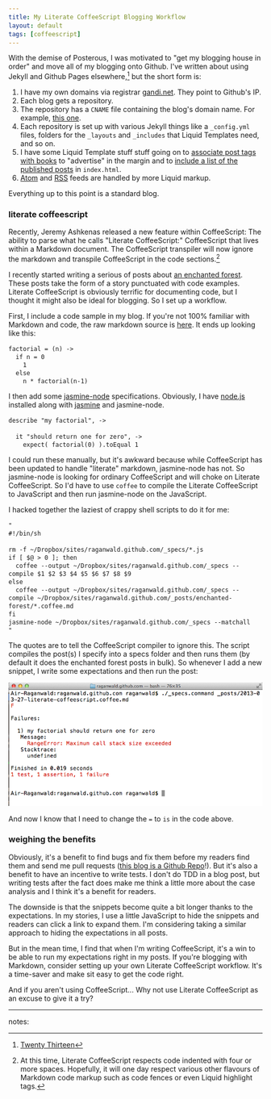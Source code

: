 ```yaml
---
title: My Literate CoffeeScript Blogging Workflow
layout: default
tags: [coffeescript]
---
```


With the demise of Posterous, I was motivated to "get my blogging house in order" and move all of my blogging onto Github. I've written about using Jekyll and Github Pages elsewhere,[^2013] but the short form is:

[^2013]: [Twenty Thirteen](http://raganwald.com/2013/02/20/twenty-thirteen.html)

1. I have my own domains via registrar [gandi.net](http://gandi.net). They point to Github's IP.
2. Each blog gets a repository.
3. The repository has a `CNAME` file containing the blog's domain name. For example, [this one](https://github.com/raganwald/raganwald.github.com/blob/master/CNAME).
4. Each repository is set up with various Jekyll things like a `_config.yml` files, folders for the `_layouts` and `_includes` that Liquid Templates need, and so on.
5. I have some Liquid Template stuff stuff going on to [associate post tags with books](https://github.com/raganwald/raganwald.github.com/blob/master/_includes/book.html) to "advertise" in the margin and to [include a list of the published posts](https://raw.github.com/raganwald/raganwald.github.com/master/index.md) in `index.html`.
6. [Atom](https://github.com/raganwald/raganwald.github.com/blob/master/atom.xml) and [RSS](https://github.com/raganwald/raganwald.github.com/blob/master/rss.xml) feeds are handled by more Liquid markup.

Everything up to this point is a standard blog.

### literate coffeescript

Recently, Jeremy Ashkenas released a new feature within CoffeeScript: The ability to parse what he calls "Literate CoffeeScript:" CoffeeScript that lives within a Markdown document. The CoffeeScript transpiler will now ignore the markdown and transpile CoffeeScript in the code sections.[^caveat]

[^caveat]: At this time, Literate CoffeeScript respects code indented with four or more spaces. Hopefully, it will one day respect various other flavours of Markdown code markup such as code fences or even Liquid highlight tags.

I recently started writing a serious of posts about [an enchanted forest](http://raganwald.com/enchanted-forest/a-long-time-ago-in-a-village-far-far-away.html). These posts take the form of a story punctuated with code examples. Literate CoffeeScript is obviously terrific for documenting code, but I thought it might also be ideal for blogging. So I set up a workflow.

First, I include a code sample in my blog. If you're not 100% familiar with Markdown and code, the raw markdown source is [here](https://raw.github.com/raganwald/raganwald.github.com/master/_posts/2013-03-27-literate-coffeescript.coffee.md). It ends up looking like this:

    factorial = (n) ->
      if n = 0
        1
      else
        n * factorial(n-1)
        
I then add some [jasmine-node](https://github.com/mhevery/jasmine-node) specifications. Obviously, I have [node.js](http://nodejs.org) installed along with [jasmine](http://pivotal.github.com/jasmine/) and jasmine-node.

    describe "my factorial", ->
    
      it "should return one for zero", ->
        expect( factorial(0) ).toEqual 1
        
I could run these manually, but it's awkward because while CoffeeScript has been updated to handle "literate" markdown, jasmine-node has not. So jasmine-node is looking for ordinary CoffeeScript and will choke on Literate CoffeeScript. So I'd have to use `coffee` to compile the Literate CoffeeScript to JavaScript and then run jasmine-node on the JavaScript.

I hacked together the laziest of crappy shell scripts to do it for me:

    "
    #!/bin/sh

    rm -f ~/Dropbox/sites/raganwald.github.com/_specs/*.js
    if [ $@ > 0 ]; then
      coffee --output ~/Dropbox/sites/raganwald.github.com/_specs --compile $1 $2 $3 $4 $5 $6 $7 $8 $9
    else
      coffee --output ~/Dropbox/sites/raganwald.github.com/_specs --compile ~/Dropbox/sites/raganwald.github.com/_posts/enchanted-forest/*.coffee.md
    fi
    jasmine-node ~/Dropbox/sites/raganwald.github.com/_specs --matchall
    "
    
The quotes are to tell the CoffeeScript compiler to ignore this. The script compiles the post(s) I specify  into a specs folder and then runs them (by default it does the enchanted forest posts in bulk). So whenever I add a new snippet, I write some expectations and then run the post:

![Failure!](/assets/images/failure.png)

And now I know that I need to change the `=` to `is` in the code above.

### weighing the benefits

Obviously, it's a benefit to find bugs and fix them before my readers find them and send me pull requests ([this blog is a Github Repo](https://github.com/raganwald/raganwald.github.com)!). But it's also a benefit to have an incentive to write tests. I don't do TDD in a blog post, but writing tests after the fact does make me think a little more about the case analysis and I think it's a benefit for readers.

The downside is that the snippets become quite a bit longer thanks to the expectations. In my stories, I use a little JavaScript to hide the snippets and readers can click a link to expand them. I'm considering taking a similar approach to hiding the expectations in all posts.

But in the mean time, I find that when I'm writing CoffeeScript, it's a win to be able to run my expectations right in my posts. If you're blogging with Markdown, consider setting up your own Literate CoffeeScript workflow. It's a time-saver and make sit easy to get the code right.

And if you aren't using CoffeeScript... Why not use Literate CoffeeScript as an excuse to give it a try?

---

notes: